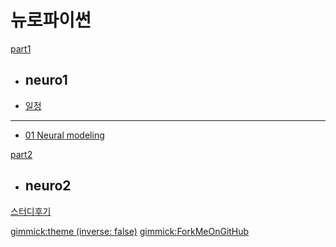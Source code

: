 # 뉴로파이썬

[part1]()

  * ## neuro1
  * [일정](doc/part1/intro.md)
  ----------
  * [01 Neural modeling](doc/part1/study01/d01.md)

[part2]()

  * ## neuro2

[스터디후기](doc/afterSchool.md)

[gimmick:theme (inverse: false)](cerulean)
[gimmick:ForkMeOnGitHub](https://biospin.github.com/neuropy)
